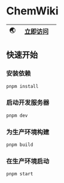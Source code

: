# ChemWiki

| 🌏  | &nbsp;&nbsp;[立即访问](https://chemwiki.mrwillcom.com/) &nbsp;&nbsp; |
| --- | -------------------------------------------------------------------- |

## 快速开始

### 安装依赖

```sh
pnpm install
```

### 启动开发服务器

```sh
pnpm dev
```

### 为生产环境构建

```sh
pnpm build
```

### 在生产环境启动

```sh
pnpm start
```
